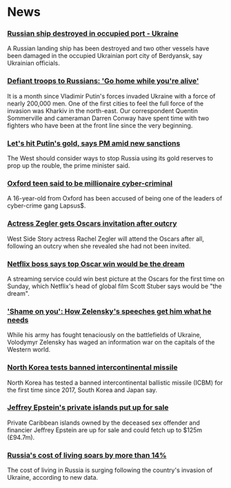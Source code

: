 # News
### [Russian ship destroyed in occupied port - Ukraine](https://www.bbc.com/news/world-europe-60859337)
A Russian landing ship has been destroyed and two other vessels have been damaged in the occupied Ukrainian port city of Berdyansk, say Ukrainian officials.
### [Defiant troops to Russians: 'Go home while you're alive'](https://www.bbc.com/news/world-europe-60860548)
It is a month since Vladimir Putin's forces invaded Ukraine with a force of nearly 200,000 men. One of the first cities to feel the full force of the invasion was Kharkiv in the north-east. Our correspondent Quentin Sommerville and cameraman Darren Conway have spent time with two fighters who have been at the front line since the very beginning.
### [Let's hit Putin's gold, says PM amid new sanctions](https://www.bbc.com/news/uk-60858511)
The West should consider ways to stop Russia using its gold reserves to prop up the rouble, the prime minister said.
### [Oxford teen said to be millionaire cyber-criminal](https://www.bbc.com/news/technology-60864283)
A 16-year-old from Oxford has been accused of being one of the leaders of cyber-crime gang Lapsus$.
### [Actress Zegler gets Oscars invitation after outcry](https://www.bbc.com/news/entertainment-arts-60858523)
West Side Story actress Rachel Zegler will attend the Oscars after all, following an outcry when she revealed she had not been invited.
### [Netflix boss says top Oscar win would be the dream](https://www.bbc.com/news/entertainment-arts-60848382)
A streaming service could win best picture at the Oscars for the first time on Sunday, which Netflix's head of global film Scott Stuber says would be "the dream".
### ['Shame on you': How Zelensky's speeches get him what he needs](https://www.bbc.com/news/world-europe-60855280)
While his army has fought tenaciously on the battlefields of Ukraine, Volodymyr Zelensky has waged an information war on the capitals of the Western world.
### [North Korea tests banned intercontinental missile](https://www.bbc.com/news/world-asia-60858999)
North Korea has tested a banned intercontinental ballistic missile (ICBM) for the first time since 2017, South Korea and Japan say.
### [Jeffrey Epstein's private islands put up for sale](https://www.bbc.com/news/business-60856925)
Private Caribbean islands owned by the deceased sex offender and financier Jeffrey Epstein are up for sale and could fetch up to $125m (£94.7m). 
### [Russia's cost of living soars by more than 14%](https://www.bbc.com/news/business-60856873)
The cost of living in Russia is surging following the country's invasion of Ukraine, according to new data.
